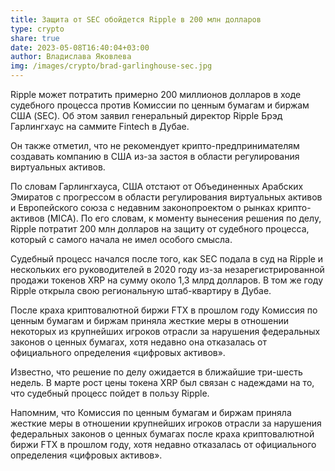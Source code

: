 ```yaml
---
title: Защита от SEC обойдется Ripple в 200 млн долларов
type: crypto
share: true
date: 2023-05-08T16:40:04+03:00
author: Владислава Яковлева
img: /images/crypto/brad-garlinghouse-sec.jpg
---
```

Ripple может потратить примерно 200 миллионов долларов в ходе судебного процесса против Комиссии по ценным бумагам и биржам США (SEC). Об этом заявил генеральный директор Ripple Брэд Гарлингхаус на саммите Fintech в Дубае.

Он также отметил, что не рекомендует крипто-предпринимателям создавать компанию в США из-за застоя в области регулирования виртуальных активов.

По словам Гарлингхауса, США отстают от Объединенных Арабских Эмиратов с прогрессом в области регулирования виртуальных активов и Европейского союза с недавним законопроектом о рынках крипто-активов (MICA). По его словам, к моменту вынесения решения по делу, Ripple потратит 200 млн долларов на защиту от судебного процесса, который с самого начала не имел особого смысла.

Судебный процесс начался после того, как SEC подала в суд на Ripple и нескольких его руководителей в 2020 году из-за незарегистрированной продажи токенов XRP на сумму около 1,3 млрд долларов. В том же году Ripple открыла свою региональную штаб-квартиру в Дубае.

После краха криптовалютной биржи FTX в прошлом году Комиссия по ценным бумагам и биржам приняла жесткие меры в отношении некоторых из крупнейших игроков отрасли за нарушения федеральных законов о ценных бумагах, хотя недавно она отказалась от официального определения «цифровых активов».

Известно, что решение по делу ожидается в ближайшие три-шесть недель. В марте рост цены токена XRP был связан с надеждами на то, что судебный процесс пойдет в пользу Ripple.

Напомним, что Комиссия по ценным бумагам и биржам приняла жесткие меры в отношении крупнейших игроков отрасли за нарушения федеральных законов о ценных бумагах после краха криптовалютной биржи FTX в прошлом году, хотя недавно отказалась от официального определения «цифровых активов».